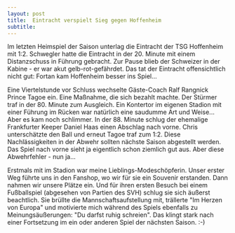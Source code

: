 ```yaml
---
layout: post
title:  Eintracht verspielt Sieg gegen Hoffenheim
subtitle:  
---
```


Im letzten Heimspiel der Saison unterlag die Eintracht der TSG Hoffenheim mit 1:2. Schwegler hatte die Eintracht in der 20. Minute mit einem Distanzschuss in Führung gebracht. Zur Pause blieb der Schweizer in der Kabine - er war akut gelb-rot-gefährdet. Das tat der Eintracht offensichtlich nicht gut: Fortan kam Hoffenheim besser ins Spiel...

Eine Viertelstunde vor Schluss wechselte Gäste-Coach Ralf Rangnick Prince Tagoe ein. Eine Maßnahme, die sich bezahlt machte. Der Stürmer traf in der 80. Minute zum Ausgleich. Ein Kontertor im eigenen Stadion mit einer Führung im Rücken war natürlich eine saudumme Art und Weise... Aber es kam noch schlimmer. In der 88. Minute schlug der ehemalige Frankfurter Keeper Daniel Haas einen Abschlag nach vorne. Chris unterschätzte den Ball und erneut Tagoe traf zum 1:2. Diese Nachlässigkeiten in der Abwehr sollten nächste Saison abgestellt werden. Das Spiel nach vorne sieht ja eigentlich schon ziemlich gut aus. Aber diese Abwehrfehler - nun ja...

Erstmals mit im Stadion war meine Lieblings-Modeschöpferin. Unser erster Weg führte uns in den Fanshop, wo wir für sie ein Souvenir erstanden. Dann nahmen wir unsere Plätze ein. Und für ihren ersten Besuch bei einem Fußballspiel (abgesehen von Partien des SVH) schlug sie sich äußerst beachtlich. Sie brüllte die Mannschaftsaufstellung mit, trällerte "Im Herzen von Europa" und motivierte mich während des Spiels ebenfalls zu Meinungsäußerungen: "Du darfst ruhig schreien". Das klingt stark nach einer Fortsetzung im ein oder anderen Spiel der nächsten Saison. :-)
